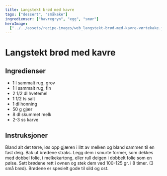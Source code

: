 ```yaml
---
title: Langstekt brød med kavre
tags: ["dessert", "småkake"]
ingredienser: ["havregryn", "egg", "smør"]
heroImage:
  ["../../assets/recipe-images/web_langstekt-brød-med-kavre-vørtekake.jpg"]
---
```


# Langstekt brød med kavre

## Ingredienser

- 1 l sammalt rug, grov
- 1 l sammalt rug, fin
- 2 1/2 dl hvetemel
- 1 1/2 ts salt
- 1 dl honning
- 50 g gjær
- 8 dl skummet melk
- 2-3 ss karve

## Instruksjoner

Bland alt det tørre, løs opp gjæren i litt av melken og bland sammen til en fast deig. Bak ut brødene straks. Legg dem i smurte former, som dekkes med dobbel folie, i melkekartong, eller rull deigen i dobbelt folie som en pølse. Sett brødene rett i ovnen og stek dem ved 100-125 gr. i 8 timer. (3 små brød). Brødene er spesielt gode til sild og ost.
